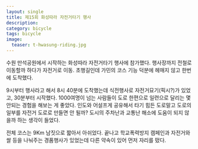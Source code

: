 ```yaml
---
layout: single
title: 제15회 화성따라 자전거타기 행사
description: 
category: bicycle
tags: bicycle
image:
  teaser: t-hwasung-riding.jpg
---
```


수원 만석공원에서 시작하는 화성따라 자전거타기 행사에 참가했다.  행사장까지 전철로 이동할까 하다가
자전거로 이동. 초행길인데 가민의 코스 기능 덕분에 헤매지 않고 한번에 도착했다.

9시부터 행사라고 해서 8시 40분에 도착했는데 식전행사로 자전거묘기(픽시?)가 있었고, 30분부터
시작했다. 1000여명이 넘는 사람들이 도로 한편으로 일련으로 달리는 몇 안되는 경험을 해보는 게 좋았다.
인도와 어설프게 공유해서 타기 힘든 도로말고 도로의 일부를 자전거 도로로 만들면 안 될까? 도시의
주차난과 교통난 해소에 도움이 되지 않을까 하는 생각이 들었다.

전체 코스는 9Km 남짓으로 짧아서 아쉬었다. 끝나고 학교폭력방지 캠페인과 자전거와 쌀 등을 나눠주는
경품행사가 있었는데 다른 약속이 있어 먼저 자리를 떴다.
